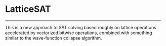 # LatticeSAT

---

This is a new approach to SAT solving based roughly on lattice operations accelerated by vectorized bitwise operations, combined with something similar to the wave-function collapse algorithm.
